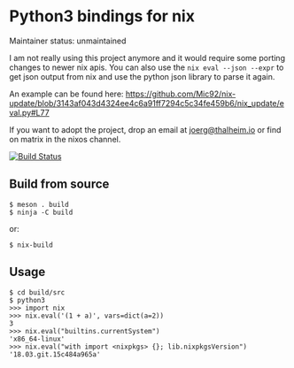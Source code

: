 # Python3 bindings for nix

Maintainer status: unmaintained

I am not really using this project anymore and it would require some porting
changes to newer nix apis.  You can also use the `nix eval --json --expr` to get
json output from nix and use the python json library to parse it again.

An example can be found here:
https://github.com/Mic92/nix-update/blob/3143af043d4324ee4c6a91ff7294c5c34fe459b6/nix_update/eval.py#L77

If you want to adopt the project, drop an email at joerg@thalheim.io or find on matrix in the nixos channel.

[![Build Status](https://travis-ci.org/Mic92/pythonix.svg?branch=master)](https://travis-ci.org/Mic92/pythonix)

## Build from source

```console
$ meson . build
$ ninja -C build
```

or:

```console
$ nix-build
```

## Usage

```console
$ cd build/src
$ python3
>>> import nix
>>> nix.eval('(1 + a)', vars=dict(a=2))
3
>>> nix.eval("builtins.currentSystem")
'x86_64-linux'
>>> nix.eval("with import <nixpkgs> {}; lib.nixpkgsVersion")
'18.03.git.15c484a965a'
```
